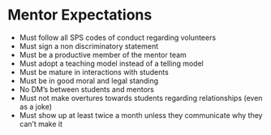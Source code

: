 # Mentor Expectations
 
 * Must follow all SPS codes of conduct regarding volunteers
 * Must sign a non discriminatory statement
 * Must be a productive member of the mentor team
 * Must adopt a teaching model instead of a telling model
 * Must be mature in interactions with students
 * Must be in good moral and legal standing
 * No DM’s between students and mentors
 * Must not make overtures towards students regarding relationships (even as a joke)
 * Must show up at least twice a month unless they communicate why they can’t make it
